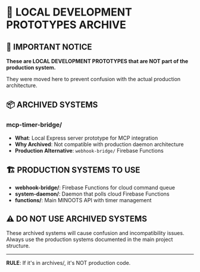 # 📁 LOCAL DEVELOPMENT PROTOTYPES ARCHIVE

## 🚨 IMPORTANT NOTICE

**These are LOCAL DEVELOPMENT PROTOTYPES that are NOT part of the production system.**

They were moved here to prevent confusion with the actual production architecture.

## 📦 ARCHIVED SYSTEMS

### **mcp-timer-bridge/**
- **What**: Local Express server prototype for MCP integration
- **Why Archived**: Not compatible with production daemon architecture
- **Production Alternative**: `webhook-bridge/` Firebase Functions

## 🏗️ PRODUCTION SYSTEMS TO USE

- **webhook-bridge/**: Firebase Functions for cloud command queue
- **system-daemon/**: Daemon that polls cloud Firebase Functions
- **functions/**: Main MINOOTS API with timer management

## ⚠️ DO NOT USE ARCHIVED SYSTEMS

These archived systems will cause confusion and incompatibility issues. Always use the production systems documented in the main project structure.

---

**RULE**: If it's in archives/, it's NOT production code.